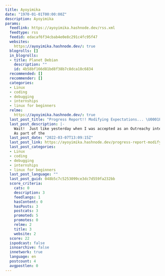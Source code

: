 ```yaml
---
title: Ayoyimika
date: "1970-01-01T00:00:00Z"
description: Ayoyimika
params:
  feedlink: https://ayoyimika.hashnode.dev/rss.xml
  feedtype: rss
  feedid: edacaf6f34cbab4e0e8c291c4fc95f47
  websites:
    https://ayoyimika.hashnode.dev/: true
  blogrolls: []
  in_blogrolls:
  - title: Planet Debian
    description: ""
    id: 4b58bf166d81bd8f38b7c8dca18c6834
  recommended: []
  recommender: []
  categories:
  - Linux
  - coding
  - debugging
  - internships
  - linux for beginners
  relme:
    https://ayoyimika.hashnode.dev/: true
  last_post_title: "Progress Report!! Modifying Expectations... \U0001F4DD"
  last_post_description: |-
    Wait!  Just like yesterday when I was accepted as an Outreachy intern and the first half of the internship is finishedðŸ˜². How time flies when you are having a good timeðŸŽƒ
    As part of the
  last_post_date: "2022-03-07T13:09:15Z"
  last_post_link: https://ayoyimika.hashnode.dev/progress-report-modifying-expectations
  last_post_categories:
  - Linux
  - coding
  - debugging
  - internships
  - linux for beginners
  last_post_language: ""
  last_post_guid: 048b5c7c5253099ce3dc7d559fa232bb
  score_criteria:
    cats: 0
    description: 3
    feedlangs: 1
    hasContent: 0
    hasPosts: 3
    postcats: 3
    promoted: 5
    promotes: 0
    relme: 2
    title: 3
    website: 2
  score: 22
  ispodcast: false
  isnoarchive: false
  innetwork: true
  language: en
  postcount: 4
  avgpostlen: 0
---
```

